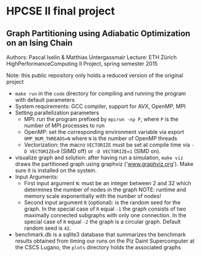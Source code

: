 HPCSE II final project
======================

Graph Partitioning using Adiabatic Optimization on an Ising Chain
-----------------------------------------------------------------

Authors: Pascal Iselin & Matthias Untergassmair 
Lecture: ETH Zürich HighPerformanceComputing II Project, spring semester 2015

Note: this public repository only holds a reduced version of the original project

* `make run` in the `code` directory for compiling and running the program with default parameters
* System requirements: GCC compiler, support for AVX, OpenMP, MPI
* Setting parallelization parameters
	- MPI: run the program prefixed by `mpirun -np P`, where `P` is the number of MPI processes to run
	- OpenMP: set the corresponding environment variable via export `OMP_NUM_THREADS=N` where `N` is the number of OpenMP threads
	- Vectorization: the macro `VECTORIZE` must be set at compile time via `-D VECTORIZE=0` (SIMD off) or `-D VECTORIZE=1` (SIMD on).
* visualize graph and solution: after having run a simulation, `make viz` draws the partitioned graph using graphviz ('www.graphviz.org'). Make sure it is installed on the system.
* Input Arguments:
	- First input argument `N`: must be an integer between 2 and 32 which determines the number of nodes in the graph
		NOTE: runtime and memory scale exponentially with the number of nodes!
	- Second input argument `R` (optional): is the random seed for the graph. In the special case of `R` equal `-1` the graph consists of two maximally connected subgraphs with only one connection. In the special case of `R` equal `-2` the graph is a circular graph. Default random seed is `42`.
* benchmark.db is a sqlite3 database that summarizes the benchmark results obtained from timing our runs on the Piz Daint Supercomputer at the CSCS Lugano, the `plots` directory holds the associated graphs

